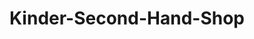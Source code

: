 ---
title: "Kinder-Second-Hand-Shop"
url: /saarbruecken/kinder-second-hand-shop/
shop: Gebrauchtwaren
---